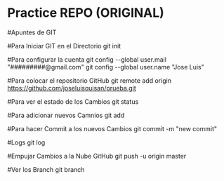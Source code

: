 # Practice REPO (ORIGINAL)

#Apuntes de GIT

#Para Iniciar GIT en el Directorio
git init

#Para configurar la cuenta
git config --global user.mail "#########@gmail.com"
git config --global user.name "Jose Luis"

#Para colocar el repositorio GitHub
git remote add origin https://github.com/joseluisquisan/prueba.git

#Para ver el estado de los Cambios
git status

#Para adicionar nuevos Camnios
git add

#Para hacer Commit a los nuevos Cambios
git commit -m "new commit"

#Logs
git log

#Empujar Cambios a la Nube GitHub
git push -u origin master

#Ver los Branch
git branch
